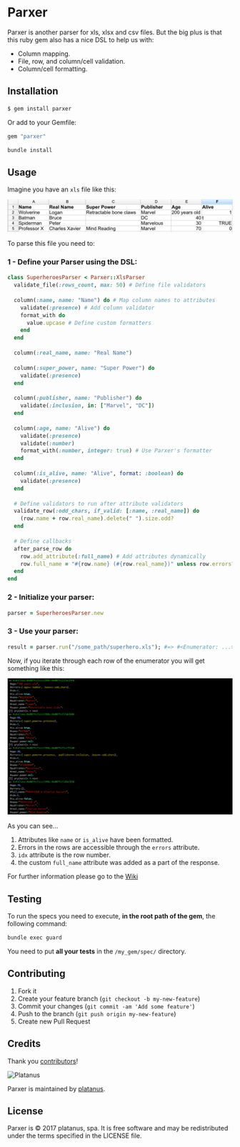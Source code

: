 # Parxer

Parxer is another parser for xls, xlsx and csv files. But the big plus is that this ruby gem also has a nice DSL to help us with:

- Column mapping.
- File, row, and column/cell validation.
- Column/cell formatting.

## Installation

```bash
$ gem install parxer
```

Or add to your Gemfile:

```ruby
gem "parxer"
```

```bash
bundle install
```

## Usage

Imagine you have an `xls` file like this:

<img src="./docs/images/superheroes-xls.png" />

To parse this file you need to:

### 1 - Define your Parser using the DSL:

```ruby
class SuperheroesParser < Parxer::XlsParser
  validate_file(:rows_count, max: 50) # Define file validators

  column(:name, name: "Name") do # Map column names to attributes
    validate(:presence) # Add column validator
    format_with do
      value.upcase # Define custom formatters
    end
  end

  column(:real_name, name: "Real Name")

  column(:super_power, name: "Super Power") do
    validate(:presence)
  end

  column(:publisher, name: "Publisher") do
    validate(:inclusion, in: ["Marvel", "DC"])
  end

  column(:age, name: "Alive") do
    validate(:presence)
    validate(:number)
    format_with(:number, integer: true) # Use Parxer's formatter
  end

  column(:is_alive, name: "Alive", format: :boolean) do
    validate(:presence)
  end

  # Define validators to run after attribute validators
  validate_row(:odd_chars, if_valid: [:name, :real_name]) do
    (row.name + row.real_name).delete(" ").size.odd?
  end

  # Define callbacks
  after_parse_row do
    row.add_attribute(:full_name) # Add attributes dynamically
    row.full_name = "#{row.name} (#{row.real_name})" unless row.errors?
  end
end
```

### 2 - Initialize your parser:

```ruby
parser = SuperheroesParser.new
```

### 3 - Use your parser:

```ruby
result = parser.run("/some_path/superhero.xls"); #=> #<Enumerator: ...>
```

Now, if you iterate through each row of the enumerator you will get something like this:

<img src="./docs/images/parxer-response.png" />

As you can see...

1. Attributes like `name` or `is_alive` have been formatted.
2. Errors in the rows are accessible through the `errors` attribute.
3. `idx` attribute is the row number.
4. the custom `full_name` attribute was added as a part of the response.

For further information please go to the [Wiki](https://github.com/platanus/parxer/wiki)

## Testing

To run the specs you need to execute, **in the root path of the gem**, the following command:

```bash
bundle exec guard
```

You need to put **all your tests** in the `/my_gem/spec/` directory.

## Contributing

1. Fork it
2. Create your feature branch (`git checkout -b my-new-feature`)
3. Commit your changes (`git commit -am 'Add some feature'`)
4. Push to the branch (`git push origin my-new-feature`)
5. Create new Pull Request

## Credits

Thank you [contributors](https://github.com/platanus/parxer/graphs/contributors)!

<img src="http://platan.us/gravatar_with_text.png" alt="Platanus" width="250"/>

Parxer is maintained by [platanus](http://platan.us).

## License

Parxer is © 2017 platanus, spa. It is free software and may be redistributed under the terms specified in the LICENSE file.

